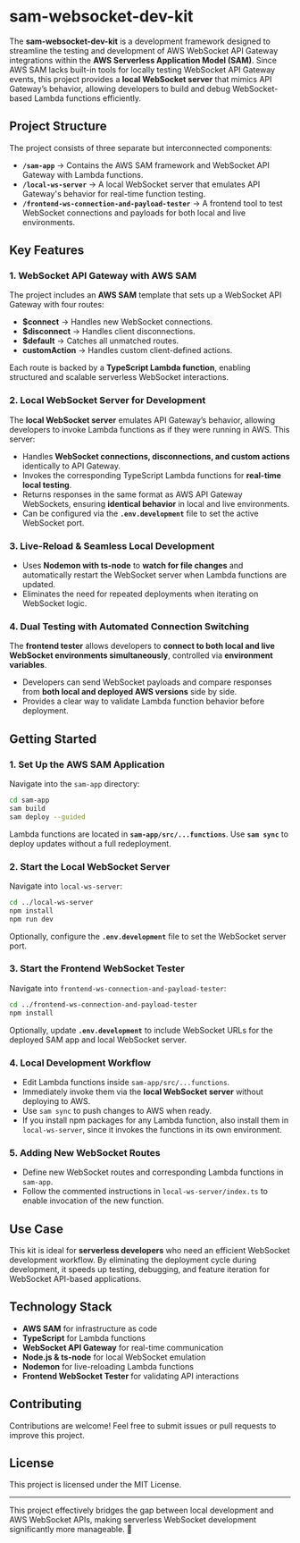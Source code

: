 # **sam-websocket-dev-kit**  

The **sam-websocket-dev-kit** is a development framework designed to streamline the testing and development of AWS WebSocket API Gateway integrations within the **AWS Serverless Application Model (SAM)**. Since AWS SAM lacks built-in tools for locally testing WebSocket API Gateway events, this project provides a **local WebSocket server** that mimics API Gateway’s behavior, allowing developers to build and debug WebSocket-based Lambda functions efficiently.  

## **Project Structure**  
The project consists of three separate but interconnected components:  
- **`/sam-app`** → Contains the AWS SAM framework and WebSocket API Gateway with Lambda functions.  
- **`/local-ws-server`** → A local WebSocket server that emulates API Gateway's behavior for real-time function testing.  
- **`/frontend-ws-connection-and-payload-tester`** → A frontend tool to test WebSocket connections and payloads for both local and live environments.  

## **Key Features**  

### **1. WebSocket API Gateway with AWS SAM**  
The project includes an **AWS SAM** template that sets up a WebSocket API Gateway with four routes:  
- **$connect** → Handles new WebSocket connections.  
- **$disconnect** → Handles client disconnections.  
- **$default** → Catches all unmatched routes.  
- **customAction** → Handles custom client-defined actions.  

Each route is backed by a **TypeScript Lambda function**, enabling structured and scalable serverless WebSocket interactions.  

### **2. Local WebSocket Server for Development**  
The **local WebSocket server** emulates API Gateway’s behavior, allowing developers to invoke Lambda functions as if they were running in AWS. This server:  
- Handles **WebSocket connections, disconnections, and custom actions** identically to API Gateway.  
- Invokes the corresponding TypeScript Lambda functions for **real-time local testing**.  
- Returns responses in the same format as AWS API Gateway WebSockets, ensuring **identical behavior** in local and live environments.  
- Can be configured via the **`.env.development`** file to set the active WebSocket port.  

### **3. Live-Reload & Seamless Local Development**  
- Uses **Nodemon with ts-node** to **watch for file changes** and automatically restart the WebSocket server when Lambda functions are updated.  
- Eliminates the need for repeated deployments when iterating on WebSocket logic.  

### **4. Dual Testing with Automated Connection Switching**  
The **frontend tester** allows developers to **connect to both local and live WebSocket environments simultaneously**, controlled via **environment variables**.  
- Developers can send WebSocket payloads and compare responses from **both local and deployed AWS versions** side by side.  
- Provides a clear way to validate Lambda function behavior before deployment.  

## **Getting Started**  

### **1. Set Up the AWS SAM Application**  
Navigate into the `sam-app` directory:  
```bash  
cd sam-app  
sam build  
sam deploy --guided  
```

Lambda functions are located in **`sam-app/src/...functions`**. Use **`sam sync`** to deploy updates without a full redeployment.  

### **2. Start the Local WebSocket Server**  
Navigate into `local-ws-server`:  
```bash  
cd ../local-ws-server  
npm install  
npm run dev  
```
Optionally, configure the **`.env.development`** file to set the WebSocket server port.  

### **3. Start the Frontend WebSocket Tester**  
Navigate into `frontend-ws-connection-and-payload-tester`:  
```bash  
cd ../frontend-ws-connection-and-payload-tester  
npm install  
```
Optionally, update **`.env.development`** to include WebSocket URLs for the deployed SAM app and local WebSocket server.  

### **4. Local Development Workflow**  
- Edit Lambda functions inside `sam-app/src/...functions`.  
- Immediately invoke them via the **local WebSocket server** without deploying to AWS.  
- Use `sam sync` to push changes to AWS when ready.  
- If you install npm packages for any Lambda function, also install them in `local-ws-server`, since it invokes the functions in its own environment.  

### **5. Adding New WebSocket Routes**  
- Define new WebSocket routes and corresponding Lambda functions in `sam-app`.  
- Follow the commented instructions in `local-ws-server/index.ts` to enable invocation of the new function.  

## **Use Case**  
This kit is ideal for **serverless developers** who need an efficient WebSocket development workflow. By eliminating the deployment cycle during development, it speeds up testing, debugging, and feature iteration for WebSocket API-based applications.  

## **Technology Stack**  
- **AWS SAM** for infrastructure as code  
- **TypeScript** for Lambda functions  
- **WebSocket API Gateway** for real-time communication  
- **Node.js & ts-node** for local WebSocket emulation  
- **Nodemon** for live-reloading Lambda functions  
- **Frontend WebSocket Tester** for validating API interactions  

## **Contributing**  
Contributions are welcome! Feel free to submit issues or pull requests to improve this project.  

## **License**  
This project is licensed under the MIT License.  

---  
This project effectively bridges the gap between local development and AWS WebSocket APIs, making serverless WebSocket development significantly more manageable. 🚀
